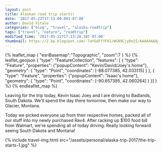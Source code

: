 ```yaml
---
layout: post
title: Alaskan road trip starts!
date: '2017-05-22T17:13:00.001-07:00'
author: David Vitale
categories: ["blog", "travel", "alaska-roadtrip"]
tags: ["travel", "nature", "roadtrip"]
modified_time: '2017-05-22T17:13:28.187-07:00'
thumbnail: https://2.bp.blogspot.com/-7aYGdFfYF6I/WSN9CjyDe2I/AAAAAAAAAn8/u3XQ8aWkax0deuoDSqSP8HE-rn8d3B4uQCLcB/s72-c/IMG_20170522_190209.jpg
---
```


{% leaflet_map  { "esriBasemap":"Topographic",
                  "zoom":7 } %}
    {% leaflet_geojson {
        "type": "FeatureCollection",
        "features": [
 	    {
		"type": "Feature",
		"properties": {"popupContent": "Kevin/David/Joey\'s home"},
		"geometry": {
		    "type": "Point",
		    "coordinates":
			[-88.077385, 42.033115]
		}
	    }, {
		"type": "Feature",
		"properties": {"popupContent": "Isaac\'s home"},
		"geometry": {
		    "type": "Point",
		    "coordinates":
			[-90.657395, 42.060264]
		}
	    }]
        } %}
{% endleaflet_map %}

Leaving for the trip today, Kevin Isaac Joey and I are driving to Badlands, South Dakota. We'll spend the day there tomorrow, then make our way to Glacier, Montana.

Today we picked everyone up from their respective homes, packed all of our stuff into my newly purchased Rav4. After racking up $100 food bill from Walmart, we're spending all of today driving. Really looking forward seeing South Dakota and Montana! 

{% include travel-img.html src="/assets/personal/alaska-trip-2017/the-trip-starts-1.jpg" %}
